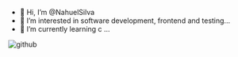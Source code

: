 - 👋 Hi, I’m @NahuelSilva
- 👀 I’m interested in software development, frontend and testing...
- 🌱 I’m currently learning c ...

<img align='left' src="https://github-readme-stats.vercel.app/api?username=NahuelSilva28&show_icons=true&title_color=783c00&text_color=af552e&icon_color=783c00&bg_color=f8efd4&cache_seconds=2300" alt="github">
